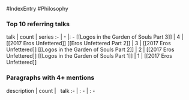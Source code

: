 #IndexEntry #Philosophy

### Top 10 referring talks
talk | count | series
:- | - |: -
[[Logos in the Garden of Souls Part 3]] | 4 | [[2017 Eros Unfettered]]
[[Eros Unfettered Part 2]] | 3 | [[2017 Eros Unfettered]]
[[Logos in the Garden of Souls Part 2]] | 2 | [[2017 Eros Unfettered]]
[[Logos in the Garden of Souls Part 1]] | 1 | [[2017 Eros Unfettered]]

### Paragraphs with 4+ mentions
description | count | &nbsp;&nbsp;talk
:- | : - | : -

